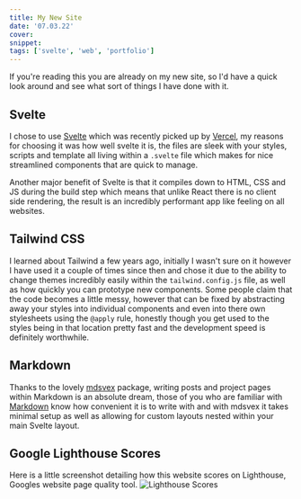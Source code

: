 ```yaml
---
title: My New Site
date: '07.03.22'
cover:
snippet:
tags: ['svelte', 'web', 'portfolio']
---
```


If you're reading this you are already on my new site, so I'd have a quick look around and see what sort of things I have done with it.

## Svelte

I chose to use [Svelte](https://svelte.dev) which was recently picked up by [Vercel](https://vercel.com), my reasons for choosing it was how well svelte it is, the files are sleek with your styles, scripts and template all living within a `.svelte` file which makes for nice streamlined components that are quick to manage.

Another major benefit of Svelte is that it compiles down to HTML, CSS and JS during the build step which means that unlike React there is no client side rendering, the result is an incredibly performant app like feeling on all websites.

## Tailwind CSS

I learned about Tailwind a few years ago, initially I wasn't sure on it however I have used it a couple of times since then and chose it due to the ability to change themes incredibly easily within the `tailwind.config.js` file, as well as how quickly you can prototype new components. Some people claim that the code becomes a little messy, however that can be fixed by abstracting away your styles into individual components and even into there own stylesheets using the `@apply` rule, honestly though you get used to the styles being in that location pretty fast and the development speed is definitely worthwhile.

## Markdown

Thanks to the lovely [mdsvex](https://mdsvex.pngwn.io) package, writing posts and project pages within Markdown is an absolute dream, those of you who are familiar with [Markdown](https://www.markdownguide.org/basic-syntax/) know how convenient it is to write with and with mdsvex it takes minimal setup as well as allowing for custom layouts nested within your main Svelte layout.

## Google Lighthouse Scores

Here is a little screenshot detailing how this website scores on Lighthouse, Googles website page quality tool. ![Lighthouse Scores](./images/lighthouse.png)